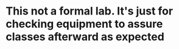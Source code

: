 This not a formal lab. It's just for checking equipment to assure classes afterward as expected  
===
